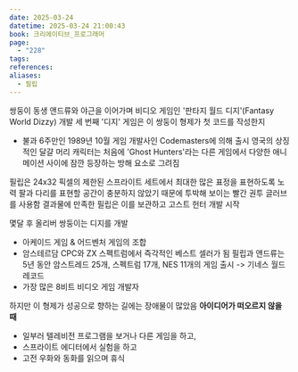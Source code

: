 ```yaml
---
date: 2025-03-24
datetime: 2025-03-24 21:00:43
book: 크리에이티브_프로그래머
page:
  - "228"
tags: 
references: 
aliases:
  - 필립
---
```

쌍둥이 동생 앤드류와 야근을 이어가며 비디오 게임인 '판타지 월드 디지'(Fantasy World Dizzy) 개발
세 번째 '디지' 게임은 이 쌍둥이 형제가 첫 코드를 작성한지
- 불과 6주만인 1989년 10월 게임 개발사인 Codemasters에 의해 출시
영국의 상징적인 달걀 머리 캐릭터는 처음에 'Ghost Hunters'라는 다른 게임에서 다양한 애니메이션 사이에 잠깐 등장하는 방해 요소로 그려짐

필립은 24x32 픽셀의 제한된 스프라이트 세트에서 최대한 많은 표정을 표현하도록 노력
팔과 다리를 표현할 공간이 충분하지 않았기 때문에
투박해 보이는 빨간 권투 글러브를 사용함
결과물에 만족한 필립은 이를 보관하고 고스트 헌터 개발 시작

몇달 후 올리버 쌍둥이는 디지를 개발
- 아케이드 게임 & 어드벤처 게임의 조합
- 암스테르담 CPC와 ZX 스펙트럼에서 즉각적인 베스트 셀러가 됨
필립과 앤드류는 5년 동안 암스트레드 25개, 스펙트럼 17개, NES 11개의 게임 출시 -> 기네스 월드 레코드
- 가장 많은 8비트 비디오 게임 개발자

하지만 이 형제가 성공으로 향하는 길에는 장애물이 많았음
**아이디어가 떠오르지 않을 때**
- 일부러 텔레비전 프로그램을 보거나 다른 게임을 하고,
- 스프라이트 에디터에서 실험을 하고
- 고전 우화와 동화를 읽으며 휴식


